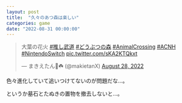 ```yaml
---
layout: post
title:  "久々のあつ森は楽しい"
categories: game
date: "2022-08-31 00:00:00"
---
```


<blockquote class="twitter-tweet tw-align-center"><p lang="ja" dir="ltr">大葉の花火 <a href="https://twitter.com/hashtag/%E6%8E%A8%E3%81%97%E6%AD%A6%E9%81%93?src=hash&amp;ref_src=twsrc%5Etfw">#推し武道</a> <a href="https://twitter.com/hashtag/%E3%81%A9%E3%81%86%E3%81%B6%E3%81%A4%E3%81%AE%E6%A3%AE?src=hash&amp;ref_src=twsrc%5Etfw">#どうぶつの森</a> <a href="https://twitter.com/hashtag/AnimalCrossing?src=hash&amp;ref_src=twsrc%5Etfw">#AnimalCrossing</a> <a href="https://twitter.com/hashtag/ACNH?src=hash&amp;ref_src=twsrc%5Etfw">#ACNH</a> <a href="https://twitter.com/hashtag/NintendoSwitch?src=hash&amp;ref_src=twsrc%5Etfw">#NintendoSwitch</a> <a href="https://t.co/sKA2KTQkxt">pic.twitter.com/sKA2KTQkxt</a></p>&mdash; まきえたん🥦☘️ (@makietanX) <a href="https://twitter.com/makietanX/status/1563859619470258176?ref_src=twsrc%5Etfw">August 28, 2022</a></blockquote> <script async src="https://platform.twitter.com/widgets.js" charset="utf-8"></script>

色々進化していて追いつけてないのが問題だな...。

というか墓石とたぬきの置物を撤去しないと...。


